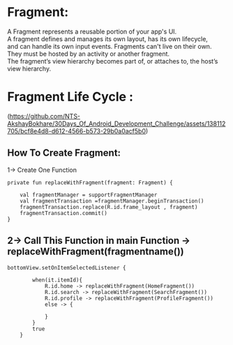 # Fragment:
A Fragment represents a reusable portion of your app's UI. <br>
 A fragment defines and manages its own layout, has its own lifecycle,<br>
 and can handle its own input events. Fragments can't live on their own. <br>
 They must be hosted by an activity or another fragment.<br>
 The fragment’s view hierarchy becomes part of, or attaches to, the host’s view hierarchy.
 
# Fragment Life Cycle :<br>
(https://github.com/NTS-AkshayBokhare/30Days_Of_Android_Development_Challenge/assets/138112705/bcf8e4d8-d612-4566-b573-29b0a0acf5b0)

## How To Create Fragment:

1-> Create One Function 

	private fun replaceWithFragment(fragment: Fragment) {

        val fragmentManager = supportFragmentManager
        val fragmentTransaction =fragmentManager.beginTransaction()
        fragmentTransaction.replace(R.id.frame_layout , fragment)
        fragmentTransaction.commit()
    }
	
## 2->     Call This Function in main Function -> replaceWithFragment(fragmentname())

     
	bottomView.setOnItemSelectedListener {

            when(it.itemId){
                R.id.home -> replaceWithFragment(HomeFragment())
                R.id.search -> replaceWithFragment(SearchFragment())
                R.id.profile -> replaceWithFragment(ProfileFragment())
                else -> {

                }
            }
            true
        }
